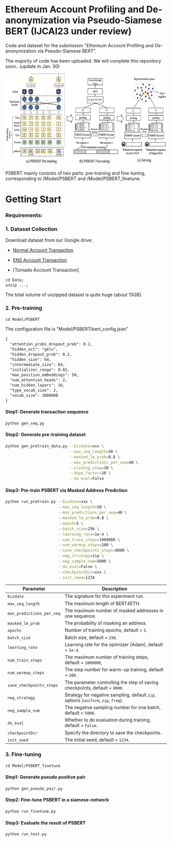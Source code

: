 
# Ethereum Account Profiling and De-anonymization via Pseudo-Siamese BERT (IJCAI23 under review)

Code and dataset for the submission "Ethereum Account Profiling and De-anonymization via Pseudo-Siamese BERT".

The majority of code has been uploaded. We will complete this repository soon.. (update in Jan. 30)

<div align=center><img width="600" height="285" src="https://github.com/PSBERTAuthor/PSBERT/blob/master/materials/framework.png"/></div>


PSBERT mainly consists of two parts: pre-training and fine-tuning, corresponding to /Model/PSBERT and /Model/PSBERT_finetune.

# Getting Start
### Requirements:


###  1. Dataset Collection
Download dataset from our Google drive:
* [Normal Account Transaction](https://drive.google.com/file/d/1-htLUymg1UxDrXcI8tslU9wbn0E1vl9_/view?usp=sharing)

* [ENS Account Transaction](https://drive.google.com/file/d/1Yveis90jCx-nIA6pUL_4SUezMsVJr8dp/view?usp=sharing)

* [Tornado Account Transaction] 

``` 
cd Data;
unzip ...;
``` 
The total volume of unzipped dataset is quite huge (about 15GB).


### 2. Pre-training
``` 
cd Model/PSBERT
``` 
The configuration file is "Model/PSBERT/bert_config.json"
```
{
  "attention_probs_dropout_prob": 0.2,
  "hidden_act": "gelu",
  "hidden_dropout_prob": 0.2,
  "hidden_size": 64,
  "intermediate_size": 64,
  "initializer_range": 0.02,
  "max_position_embeddings": 50,
  "num_attention_heads": 2,
  "num_hidden_layers": 16,
  "type_vocab_size": 2,
  "vocab_size": 3000000
}

```
#### Step1: Generate transaction sequence
``` 
python gen_seq.py
``` 
#### Step2: Generate pre-training dataset
```sh
python gen_pretrain_data.py --bizdate=xxx \
                            --max_seq_length=50 \
                            --masked_lm_prob=0.8 \
                            --max_predictions_per_seq=40 \
                            --sliding_step=30 \
                            --dupe_factor=10 \
                            --do_eval=False
```
#### Step3: Pre-train PSBERT via Masked Address Prediction
```sh
python run_pretrain.py --bizdate=xxx \
                       --max_seq_length=50 \
                       --max_predictions_per_seq=40 \
                       --masked_lm_prob=0.8 \
                       --epoch=5 \
                       --batch_size=256 \
                       --learning_rate=1e-4 \
                       --num_train_steps=1000000 \
                       --num_warmup_steps=100 \
                       --save_checkpoints_steps=8000 \
                       --neg_strategy=zip \
                       --neg_sample_num=5000 \
                       --do_eval=False \
                       --checkpointDir=xxx \
                       --init_seed=1234 
```

| Parameter                  | Description                                                                        |
|----------------------------|------------------------------------------------------------------------------------|
| `bizdate`                  | The signature for this experiment run.                                             |
| `max_seq_length`           | The maximum length of BERT4ETH.                                                    |
| `max_predictions_per_seq`  | The maximum number of masked addresses in one sequence.                            |
| `masked_lm_prob`           | The probability of masking an address.                                             |
| `epochs`                   | Number of training epochs, default = `5`.                                          |
| `batch_size`               | Batch size, default = `256`.                                                       |
| `learning_rate`            | Learning rate for the optimizer (Adam), default = `1e-4`.                          |
| `num_train_steps`          | The maximum number of training steps, default = `1000000`,                         |
| `num_warmup_steps`         | The step number for warm-up training, default = `100`.                             |
| `save_checkpoints_steps`   | The parameter controlling the step of saving checkpoints, default = `8000`.        |
| `neg_strategy`             | Strategy for negative sampling, default `zip`, options (`uniform`, `zip`, `freq`). |
| `neg_sample_num`           | The negative sampling number for one batch, default = `5000`.                      |
| `do_eval`                  | Whether to do evaluation during training, default = `False`.                       |
| `checkpointDir`            | Specify the directory to save the checkpoints.                                     |
| `init_seed`                | The initial seed, default = `1234`.                                                |


### 3. Fine-tuning
``` 
cd Model/PSBERT_finetune
``` 
#### Step1: Generate pseudo positive pair
``` 
python gen_pseudo_pair.py
``` 
#### Step2: Fine-tune PSBERT in a siamese-network
``` 
python run_finetune.py
``` 
#### Step3: Evaluate the result of PSBERT
``` 
python run_test.py
``` 